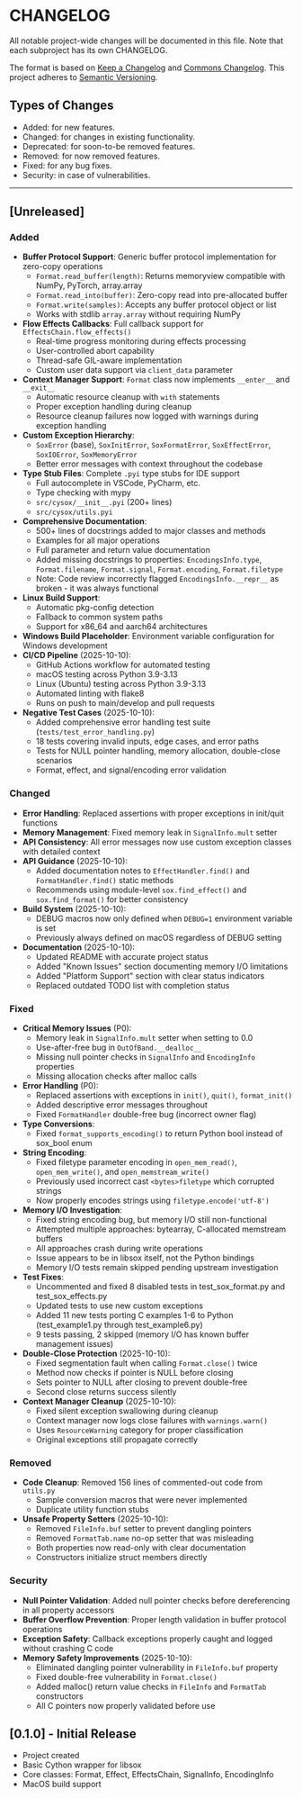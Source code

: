# CHANGELOG

All notable project-wide changes will be documented in this file. Note that each subproject has its own CHANGELOG.

The format is based on [Keep a Changelog](https://keepachangelog.com/en/1.0.0/) and [Commons Changelog](https://common-changelog.org). This project adheres to [Semantic Versioning](https://semver.org/spec/v2.0.0.html).

## Types of Changes

- Added: for new features.
- Changed: for changes in existing functionality.
- Deprecated: for soon-to-be removed features.
- Removed: for now removed features.
- Fixed: for any bug fixes.
- Security: in case of vulnerabilities.

---

## [Unreleased]

### Added
- **Buffer Protocol Support**: Generic buffer protocol implementation for zero-copy operations
  - `Format.read_buffer(length)`: Returns memoryview compatible with NumPy, PyTorch, array.array
  - `Format.read_into(buffer)`: Zero-copy read into pre-allocated buffer
  - `Format.write(samples)`: Accepts any buffer protocol object or list
  - Works with stdlib `array.array` without requiring NumPy
- **Flow Effects Callbacks**: Full callback support for `EffectsChain.flow_effects()`
  - Real-time progress monitoring during effects processing
  - User-controlled abort capability
  - Thread-safe GIL-aware implementation
  - Custom user data support via `client_data` parameter
- **Context Manager Support**: `Format` class now implements `__enter__` and `__exit__`
  - Automatic resource cleanup with `with` statements
  - Proper exception handling during cleanup
  - Resource cleanup failures now logged with warnings during exception handling
- **Custom Exception Hierarchy**:
  - `SoxError` (base), `SoxInitError`, `SoxFormatError`, `SoxEffectError`, `SoxIOError`, `SoxMemoryError`
  - Better error messages with context throughout the codebase
- **Type Stub Files**: Complete `.pyi` type stubs for IDE support
  - Full autocomplete in VSCode, PyCharm, etc.
  - Type checking with mypy
  - `src/cysox/__init__.pyi` (200+ lines)
  - `src/cysox/utils.pyi`
- **Comprehensive Documentation**:
  - 500+ lines of docstrings added to major classes and methods
  - Examples for all major operations
  - Full parameter and return value documentation
  - Added missing docstrings to properties: `EncodingsInfo.type`, `Format.filename`, `Format.signal`, `Format.encoding`, `Format.filetype`
  - Note: Code review incorrectly flagged `EncodingsInfo.__repr__` as broken - it was always functional
- **Linux Build Support**:
  - Automatic pkg-config detection
  - Fallback to common system paths
  - Support for x86_64 and aarch64 architectures
- **Windows Build Placeholder**: Environment variable configuration for Windows development
- **CI/CD Pipeline** (2025-10-10):
  - GitHub Actions workflow for automated testing
  - macOS testing across Python 3.9-3.13
  - Linux (Ubuntu) testing across Python 3.9-3.13
  - Automated linting with flake8
  - Runs on push to main/develop and pull requests
- **Negative Test Cases** (2025-10-10):
  - Added comprehensive error handling test suite (`tests/test_error_handling.py`)
  - 18 tests covering invalid inputs, edge cases, and error paths
  - Tests for NULL pointer handling, memory allocation, double-close scenarios
  - Format, effect, and signal/encoding error validation

### Changed
- **Error Handling**: Replaced assertions with proper exceptions in init/quit functions
- **Memory Management**: Fixed memory leak in `SignalInfo.mult` setter
- **API Consistency**: All error messages now use custom exception classes with detailed context
- **API Guidance** (2025-10-10):
  - Added documentation notes to `EffectHandler.find()` and `FormatHandler.find()` static methods
  - Recommends using module-level `sox.find_effect()` and `sox.find_format()` for better consistency
- **Build System** (2025-10-10):
  - DEBUG macros now only defined when `DEBUG=1` environment variable is set
  - Previously always defined on macOS regardless of DEBUG setting
- **Documentation** (2025-10-10):
  - Updated README with accurate project status
  - Added "Known Issues" section documenting memory I/O limitations
  - Added "Platform Support" section with clear status indicators
  - Replaced outdated TODO list with completion status

### Fixed
- **Critical Memory Issues** (P0):
  - Memory leak in `SignalInfo.mult` setter when setting to 0.0
  - Use-after-free bug in `OutOfBand.__dealloc__`
  - Missing null pointer checks in `SignalInfo` and `EncodingInfo` properties
  - Missing allocation checks after malloc calls
- **Error Handling** (P0):
  - Replaced assertions with exceptions in `init()`, `quit()`, `format_init()`
  - Added descriptive error messages throughout
  - Fixed `FormatHandler` double-free bug (incorrect owner flag)
- **Type Conversions**:
  - Fixed `format_supports_encoding()` to return Python bool instead of sox_bool enum
- **String Encoding**:
  - Fixed filetype parameter encoding in `open_mem_read()`, `open_mem_write()`, and `open_memstream_write()`
  - Previously used incorrect cast `<bytes>filetype` which corrupted strings
  - Now properly encodes strings using `filetype.encode('utf-8')`
- **Memory I/O Investigation**:
  - Fixed string encoding bug, but memory I/O still non-functional
  - Attempted multiple approaches: bytearray, C-allocated memstream buffers
  - All approaches crash during write operations
  - Issue appears to be in libsox itself, not the Python bindings
  - Memory I/O tests remain skipped pending upstream investigation
- **Test Fixes**:
  - Uncommented and fixed 8 disabled tests in test_sox_format.py and test_sox_effects.py
  - Updated tests to use new custom exceptions
  - Added 11 new tests porting C examples 1-6 to Python (test_example1.py through test_example6.py)
  - 9 tests passing, 2 skipped (memory I/O has known buffer management issues)
- **Double-Close Protection** (2025-10-10):
  - Fixed segmentation fault when calling `Format.close()` twice
  - Method now checks if pointer is NULL before closing
  - Sets pointer to NULL after closing to prevent double-free
  - Second close returns success silently
- **Context Manager Cleanup** (2025-10-10):
  - Fixed silent exception swallowing during cleanup
  - Context manager now logs close failures with `warnings.warn()`
  - Uses `ResourceWarning` category for proper classification
  - Original exceptions still propagate correctly

### Removed
- **Code Cleanup**: Removed 156 lines of commented-out code from `utils.py`
  - Sample conversion macros that were never implemented
  - Duplicate utility function stubs
- **Unsafe Property Setters** (2025-10-10):
  - Removed `FileInfo.buf` setter to prevent dangling pointers
  - Removed `FormatTab.name` no-op setter that was misleading
  - Both properties now read-only with clear documentation
  - Constructors initialize struct members directly

### Security
- **Null Pointer Validation**: Added null pointer checks before dereferencing in all property accessors
- **Buffer Overflow Prevention**: Proper length validation in buffer protocol operations
- **Exception Safety**: Callback exceptions properly caught and logged without crashing C code
- **Memory Safety Improvements** (2025-10-10):
  - Eliminated dangling pointer vulnerability in `FileInfo.buf` property
  - Fixed double-free vulnerability in `Format.close()`
  - Added malloc() return value checks in `FileInfo` and `FormatTab` constructors
  - All C pointers now properly validated before use

## [0.1.0] - Initial Release

- Project created
- Basic Cython wrapper for libsox
- Core classes: Format, Effect, EffectsChain, SignalInfo, EncodingInfo
- MacOS build support
